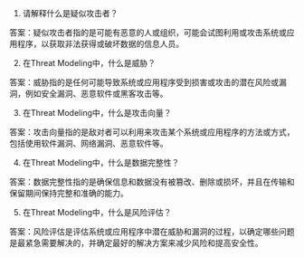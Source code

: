 

1. 请解释什么是疑似攻击者？

答案：疑似攻击者指的是可能有恶意的人或组织，可能会试图利用或攻击系统或应用程序，以获取非法获得或破坏数据的信息人员。

2. 在Threat Modeling中，什么是威胁？

答案：威胁指的是任何可能导致系统或应用程序受到损害或攻击的潜在风险或漏洞，例如安全漏洞、恶意软件或黑客攻击等。

3. 在Threat Modeling中，什么是攻击向量？

答案：攻击向量指的是敌对者可以利用来攻击某个系统或应用程序的方法或方式，包括使用软件漏洞、网络漏洞、恶意软件等。

4. 在Threat Modeling中，什么是数据完整性？

答案：数据完整性指的是确保信息和数据没有被篡改、删除或损坏，并且在传输和保留期间保持完整和准确的能力。

5. 在Threat Modeling中，什么是风险评估？

答案：风险评估是评估系统或应用程序中潜在威胁和漏洞的过程，以确定哪些问题是最紧急需要解决的，并确定最好的解决方案来减少风险和提高安全性。